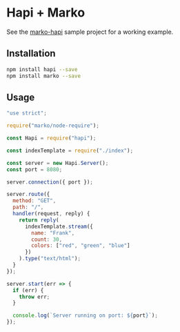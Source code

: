 # Hapi + Marko

See the [marko-hapi](https://github.com/marko-js/examples/tree/master/examples/hapi) sample
project for a working example.

## Installation

```bash
npm install hapi --save
npm install marko --save
```

## Usage

```javascript
"use strict";

require("marko/node-require");

const Hapi = require("hapi");

const indexTemplate = require("./index");

const server = new Hapi.Server();
const port = 8080;

server.connection({ port });

server.route({
  method: "GET",
  path: "/",
  handler(request, reply) {
    return reply(
      indexTemplate.stream({
        name: "Frank",
        count: 30,
        colors: ["red", "green", "blue"]
      })
    ).type("text/html");
  }
});

server.start(err => {
  if (err) {
    throw err;
  }

  console.log(`Server running on port: ${port}`);
});
```

